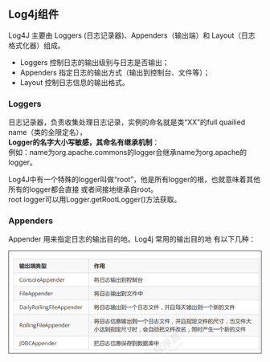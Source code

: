  ## Log4j组件
Log4J 主要由 Loggers (日志记录器)、Appenders（输出端）和 Layout（日志格式化器）组成。
* Loggers 控制日志的输出级别与日志是否输出；
* Appenders 指定日志的输出方式（输出到控制台、文件等）；
* Layout 控制日志信息的输出格式。

###  Loggers
日志记录器，负责收集处理日志记录，实例的命名就是类“XX”的full quailied name（类的全限定名），   
**Logger的名字大小写敏感，其命名有继承机制**：  
例如：name为org.apache.commons的logger会继承name为org.apache的logger。

Log4J中有一个特殊的logger叫做“root”，他是所有logger的根，也就意味着其他所有的logger都会直接
或者间接地继承自root。   
root logger可以用Logger.getRootLogger()方法获取。

### Appenders

Appender 用来指定日志的输出目的地。Log4j 常用的输出目的地
有以下几种：

![appenders](images/appenders.png "appenders.png")